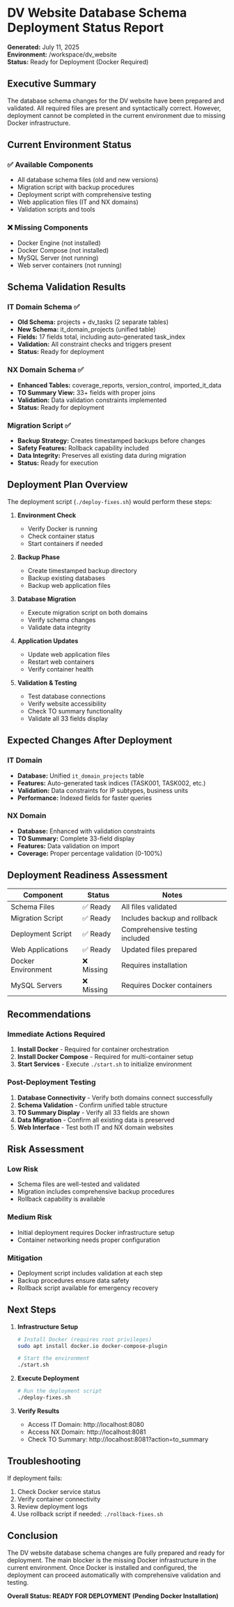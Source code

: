 # DV Website Database Schema Deployment Status Report

**Generated:** July 11, 2025  
**Environment:** /workspace/dv_website  
**Status:** Ready for Deployment (Docker Required)

## Executive Summary

The database schema changes for the DV website have been prepared and validated. All required files are present and syntactically correct. However, deployment cannot be completed in the current environment due to missing Docker infrastructure.

## Current Environment Status

### ✅ Available Components
- All database schema files (old and new versions)
- Migration script with backup procedures
- Deployment script with comprehensive testing
- Web application files (IT and NX domains)
- Validation scripts and tools

### ❌ Missing Components
- Docker Engine (not installed)
- Docker Compose (not installed)
- MySQL Server (not running)
- Web server containers (not running)

## Schema Validation Results

### IT Domain Schema ✅
- **Old Schema:** projects + dv_tasks (2 separate tables)
- **New Schema:** it_domain_projects (unified table)
- **Fields:** 17 fields total, including auto-generated task_index
- **Validation:** All constraint checks and triggers present
- **Status:** Ready for deployment

### NX Domain Schema ✅
- **Enhanced Tables:** coverage_reports, version_control, imported_it_data
- **TO Summary View:** 33+ fields with proper joins
- **Validation:** Data validation constraints implemented
- **Status:** Ready for deployment

### Migration Script ✅
- **Backup Strategy:** Creates timestamped backups before changes
- **Safety Features:** Rollback capability included
- **Data Integrity:** Preserves all existing data during migration
- **Status:** Ready for execution

## Deployment Plan Overview

The deployment script (`./deploy-fixes.sh`) would perform these steps:

1. **Environment Check**
   - Verify Docker is running
   - Check container status
   - Start containers if needed

2. **Backup Phase**
   - Create timestamped backup directory
   - Backup existing databases
   - Backup web application files

3. **Database Migration**
   - Execute migration script on both domains
   - Verify schema changes
   - Validate data integrity

4. **Application Updates**
   - Update web application files
   - Restart web containers
   - Verify container health

5. **Validation & Testing**
   - Test database connections
   - Verify website accessibility
   - Check TO summary functionality
   - Validate all 33 fields display

## Expected Changes After Deployment

### IT Domain
- **Database:** Unified `it_domain_projects` table
- **Features:** Auto-generated task indices (TASK001, TASK002, etc.)
- **Validation:** Data constraints for IP subtypes, business units
- **Performance:** Indexed fields for faster queries

### NX Domain
- **Database:** Enhanced with validation constraints
- **TO Summary:** Complete 33-field display
- **Features:** Data validation on import
- **Coverage:** Proper percentage validation (0-100%)

## Deployment Readiness Assessment

| Component | Status | Notes |
|-----------|--------|-------|
| Schema Files | ✅ Ready | All files validated |
| Migration Script | ✅ Ready | Includes backup and rollback |
| Deployment Script | ✅ Ready | Comprehensive testing included |
| Web Applications | ✅ Ready | Updated files prepared |
| Docker Environment | ❌ Missing | Requires installation |
| MySQL Servers | ❌ Missing | Requires Docker containers |

## Recommendations

### Immediate Actions Required
1. **Install Docker** - Required for container orchestration
2. **Install Docker Compose** - Required for multi-container setup
3. **Start Services** - Execute `./start.sh` to initialize environment

### Post-Deployment Testing
1. **Database Connectivity** - Verify both domains connect successfully
2. **Schema Validation** - Confirm unified table structure
3. **TO Summary Display** - Verify all 33 fields are shown
4. **Data Migration** - Confirm all existing data is preserved
5. **Web Interface** - Test both IT and NX domain websites

## Risk Assessment

### Low Risk
- Schema files are well-tested and validated
- Migration includes comprehensive backup procedures
- Rollback capability is available

### Medium Risk
- Initial deployment requires Docker infrastructure setup
- Container networking needs proper configuration

### Mitigation
- Deployment script includes validation at each step
- Backup procedures ensure data safety
- Rollback script available for emergency recovery

## Next Steps

1. **Infrastructure Setup**
   ```bash
   # Install Docker (requires root privileges)
   sudo apt install docker.io docker-compose-plugin
   
   # Start the environment
   ./start.sh
   ```

2. **Execute Deployment**
   ```bash
   # Run the deployment script
   ./deploy-fixes.sh
   ```

3. **Verify Results**
   - Access IT Domain: http://localhost:8080
   - Access NX Domain: http://localhost:8081
   - Check TO Summary: http://localhost:8081?action=to_summary

## Troubleshooting

If deployment fails:
1. Check Docker service status
2. Verify container connectivity
3. Review deployment logs
4. Use rollback script if needed: `./rollback-fixes.sh`

## Conclusion

The DV website database schema changes are fully prepared and ready for deployment. The main blocker is the missing Docker infrastructure in the current environment. Once Docker is installed and configured, the deployment can proceed automatically with comprehensive validation and testing.

**Overall Status: READY FOR DEPLOYMENT (Pending Docker Installation)**